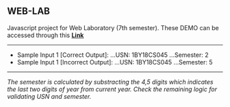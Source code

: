 ## WEB-LAB
Javascript project for Web Laboratory (7th semester). These DEMO can be accessed through this **[Link](https://mukulmilind.github.io/WEB-LAB)**

------------------------------------------------

- Sample Input 1 [Correct Output]:
...USN: 1BY18CS045 
...Semester: 2
- Sample Input 1 [Incorrect Output]:
...USN: 1BY18CS045 
...Semester: 5

------------------------------------------------

*The semester is calculated by substracting the 4,5 digits which indicates the last two digits of year from current year. Check the remaining logic for validating USN and semester.*
